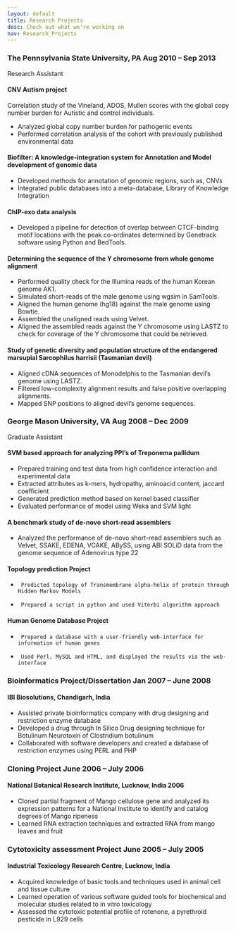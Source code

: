 ```yaml
---
layout: default
title: Research Projects
desc: Check out what we're working on
nav: Research_Projects
---
```


### The Pennsylvania State University, PA                                                      Aug 2010 – Sep 2013
Research Assistant
#### CNV Autism project
Correlation study of the Vineland, ADOS, Mullen scores with the global copy number burden for Autistic and control individuals.
*	Analyzed global copy number burden for pathogenic events
*	Performed correlation analysis of the cohort with previously published environmental data
#### Biofilter: A knowledge-integration system for Annotation and Model development of genomic data 									   
*	Developed methods for annotation of genomic regions, such as, CNVs
*	Integrated public databases into a meta-database, Library of Knowledge Integration
#### ChIP-exo data analysis 								    
*	Developed a pipeline for detection of overlap between CTCF-binding motif locations with the peak co-ordinates determined by Genetrack software using Python and BedTools.

#### Determining the sequence of the Y chromosome from whole genome alignment 
*	Performed quality check for the Illumina reads of the human Korean genome AK1.
*	Simulated short-reads of the male genome using wgsim in SamTools.
*	Aligned the human genome (hg18) against the male genome using Bowtie.
*	Assembled the unaligned reads using Velvet.
*	Aligned the assembled reads against the Y chromosome using LASTZ to check for coverage of the Y chromosome that could be retrieved.
#### Study of genetic diversity and population structure of the endangered marsupial Sarcophilus harrisii (Tasmanian devil)                                     
*	Aligned cDNA sequences of Monodelphis to the Tasmanian devil’s genome using LASTZ.
*	Filtered low-complexity alignment results and false positive overlapping alignments.
*	Mapped SNP positions to aligned devil’s genome sequences.

### George Mason University, VA                                                                    Aug 2008 – Dec 2009
Graduate Assistant
#### SVM based approach for analyzing PPI’s of Treponema pallidum
*	Prepared training and test data from high confidence interaction and experimental data
*	Extracted attributes as k-mers, hydropathy, aminoacid content, jaccard coefficient
*	Generated prediction method based on kernel based classifier
*	Evaluated performance of model using Weka and SVM light
#### A benchmark study of de-novo short-read assemblers 
*	Analyzed the performance of de-novo short-read assemblers such as Velvet, SSAKE, EDENA, VCAKE, ABySS, using ABI SOLiD data from the genome sequence of Adenovirus type 22

#### Topology prediction Project
*	   Predicted topology of Transmembrane alpha-helix of protein through Hidden Markov Models
*	   Prepared a script in python and used Viterbi algorithm approach 
#### Human Genome Database Project 						    
*	   Prepared a database with a user-friendly web-interface for information of human genes
*	   Used Perl, MySQL and HTML, and displayed the results via the web-interface

### Bioinformatics Project/Dissertation                                                      Jan 2007 – June 2008

#### IBI Biosolutions, Chandigarh, India
*	Assisted private bioinformatics company with drug designing and restriction enzyme database
*	Developed a drug through In Silico Drug designing technique for Botulinum Neurotoxin of Clostridium botulinum 
*	Collaborated with software developers and created a database of restriction enzymes using PERL and PHP

### Cloning Project                                                                                       June 2006 – July 2006

#### National Botanical Research Institute, Lucknow, India 2006
*	Cloned partial fragment of Mango cellulose gene and analyzed its expression patterns for a National Institute to identify and catalog degrees of Mango ripeness
*	Learned RNA extraction techniques and extracted RNA from mango leaves and fruit

### Cytotoxicity assessment Project                                                          June 2005 – July 2005

#### Industrial Toxicology Research Centre, Lucknow, India 
*	Acquired knowledge of basic tools and techniques used in animal cell and tissue culture
*	Learned operation of various software guided tools for biochemical and molecular studies related to in vitro toxicology
*	Assessed the cytotoxic potential profile of rotenone, a pyrethroid pesticide in L929 cells

